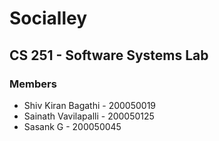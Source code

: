 # Socialley

## CS 251 - Software Systems Lab 

### Members 
* Shiv Kiran Bagathi - 200050019
* Sainath Vavilapalli - 200050125
* Sasank G - 200050045

